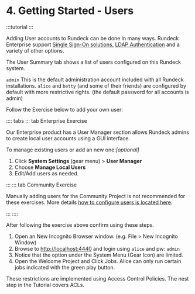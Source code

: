 # 4. Getting Started - Users

:::tutorial
:::

Adding User accounts to Rundeck can be done in many ways. Rundeck Enterprise support [Single Sign-On solutions](/administration/security/sso.md), [LDAP Authentication](/administration/security/authentication.html#ldap) and a variety of other options.

The User Summary tab shows a list of users configured on this Rundeck system.

`admin` This is the default administration account included with all Rundeck installations.
`alice` and `betty` (and some of their friends) are configured by default with more restrictive rights. (the default password for all accounts is admin)

Follow the Exercise below to add your own user:

:::: tabs
::: tab Enterprise Exercise

Our Enterprise product has a User Manager section allows Rundeck admins to create local user accounts using a GUI interface.

To manage existing users or add an new one:_[optional]_

1. Click **System Settings** (gear menu) > **User Manager**
1. Choose **Manage Local Users**
1. Edit/Add users as needed.

:::
::: tab Community Exercise

Manually adding users for the Community Project is not recommended for these exercises.  More details [how to configure users is located here](/administration/security/authentication.md).

:::
::::

After following the exercise above confirm using these steps.
1. Open an New Incognito Browser window. (e.g. File > New Incognito Window)
1. Browse to [http://localhost:4440](http://localhost:4440) and login using `alice` and pw: `admin`
1. Notice that the option under the System Menu (Gear Icon) are limited.
1. Open the Welcome Project and Click Jobs. Alice can only run certain jobs indicated with the green play button.

These restrictions are implemented using Access Control Policies.  The nest step in the Tutorial covers ACLs.
